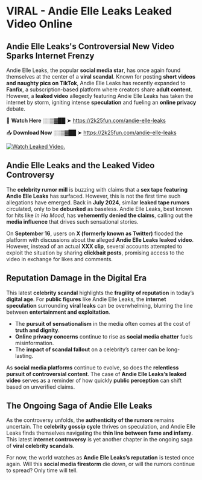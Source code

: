 # VIRAL - Andie Elle Leaks Leaked Video Online

## **Andie Elle Leaks's Controversial New Video Sparks Internet Frenzy**  

Andie Elle Leaks, the popular **social media star**, has once again found themselves at the center of a **viral scandal**. Known for posting **short videos and naughty pics on TikTok**, Andie Elle Leaks has recently expanded to **Fanfix**, a subscription-based platform where creators share **adult content**. However, a **leaked video** allegedly featuring Andie Elle Leaks has taken the internet by storm, igniting intense **speculation** and fueling an **online privacy** debate.  

🔴 **Watch Here** ░░▒▓██ ➤ https://2k25fun.com/andie-elle-leaks  

📥 **Download Now** ░░▒▓██ ➤ https://2k25fun.com/andie-elle-leaks  

[![Watch Leaked Video.](https://miro.medium.com/v2/resize:fit:828/format:webp/1*cilzJN44JGOrTw9NJCrNHA.gif "Watch Leaked Video")](https://2k25fun.com/andie-elle-leaks)

## **Andie Elle Leaks and the Leaked Video Controversy**  

The **celebrity rumor mill** is buzzing with claims that a **sex tape featuring Andie Elle Leaks** has surfaced. However, this is not the first time such allegations have emerged. Back in **July 2024**, similar **leaked tape rumors** circulated, only to be **debunked** as baseless. Andie Elle Leaks, best known for hits like *In Ha Mood*, has **vehemently denied the claims**, calling out the **media influence** that drives such sensational stories.  

On **September 16**, users on **X (formerly known as Twitter)** flooded the platform with discussions about the alleged **Andie Elle Leaks leaked video**. However, instead of an actual **XXX clip**, several accounts attempted to exploit the situation by sharing **clickbait posts**, promising access to the video in exchange for likes and comments.  

## **Reputation Damage in the Digital Era**  

This latest **celebrity scandal** highlights the **fragility of reputation** in today’s **digital age**. For **public figures** like Andie Elle Leaks, the **internet speculation** surrounding **viral leaks** can be overwhelming, blurring the line between **entertainment and exploitation**.  

- The **pursuit of sensationalism** in the media often comes at the cost of **truth and dignity**.  
- **Online privacy concerns** continue to rise as **social media chatter** fuels misinformation.  
- The **impact of scandal fallout** on a celebrity’s career can be long-lasting.  

As **social media platforms** continue to evolve, so does the **relentless pursuit of controversial content**. The case of **Andie Elle Leaks’s leaked video** serves as a reminder of how quickly **public perception** can shift based on unverified claims.  

## **The Ongoing Saga of Andie Elle Leaks**  

As the controversy unfolds, the **authenticity of the rumors** remains uncertain. The **celebrity gossip cycle** thrives on speculation, and Andie Elle Leaks finds themselves navigating the **thin line between fame and infamy**. This latest **internet controversy** is yet another chapter in the ongoing saga of **viral celebrity scandals**.  

For now, the world watches as **Andie Elle Leaks’s reputation** is tested once again. Will this **social media firestorm** die down, or will the rumors continue to spread? Only time will tell.